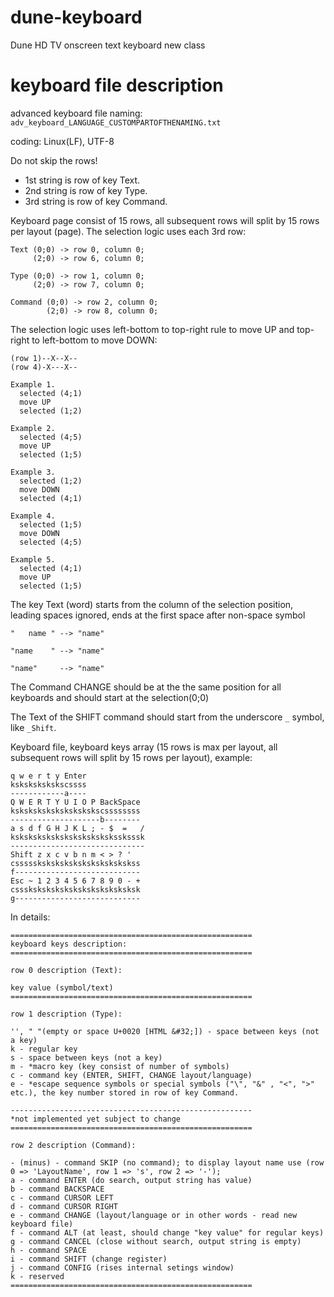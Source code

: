 # dune-keyboard
Dune HD TV onscreen text keyboard new class

# keyboard file description
advanced keyboard file naming:
`adv_keyboard_LANGUAGE_CUSTOMPARTOFTHENAMING.txt`

coding: Linux(LF), UTF-8

Do not skip the rows!

- 1st string is row of key Text.
- 2nd string is row of key Type.
- 3rd string is row of key Command.

Keyboard page consist of 15 rows, all subsequent rows will split by 15 rows per layout (page).
The selection logic uses each 3rd row:
```
Text (0;0) -> row 0, column 0;
     (2;0) -> row 6, column 0;

Type (0;0) -> row 1, column 0;
     (2;0) -> row 7, column 0;

Command (0;0) -> row 2, column 0;
        (2;0) -> row 8, column 0;
```
The selection logic uses left-bottom to top-right rule to move UP and top-right to left-bottom to move DOWN:
```
(row 1)--X--X--
(row 4)-X---X--

Example 1.
  selected (4;1)
  move UP
  selected (1;2)

Example 2.
  selected (4;5)
  move UP
  selected (1;5)

Example 3.
  selected (1;2)
  move DOWN
  selected (4;1)

Example 4.
  selected (1;5)
  move DOWN
  selected (4;5)

Example 5.
  selected (4;1)
  move UP
  selected (1;5)
```
The key Text (word) starts from the column of the selection position, leading spaces ignored, ends at the first space after non-space symbol

`"   name " --> "name"`

`"name    " --> "name"`

`"name"     --> "name"`

The Command CHANGE should be at the the same position for all keyboards and should start at the selection(0;0)

The Text of the SHIFT command should start from the underscore `_` symbol, like `_Shift`.

Keyboard file, keyboard keys array (15 rows is max per layout, all subsequent rows will split by 15 rows per layout), example:
```
q w e r t y Enter
kskskskskskscssss
------------a----
Q W E R T Y U I O P BackSpace
kskskskskskskskskskscssssssss
--------------------b--------
a s d f G H J K L ; - $  =   /
kskskskskskskskskskskskssksssk
------------------------------
Shift z x c v b n m < > ? '
cssssskskskskskskskskskskskss
f----------------------------
Esc ~ 1 2 3 4 5 6 7 8 9 0 - +
csssksksksksksksksksksksksksk
g----------------------------
```
In details:
```
======================================================
keyboard keys description:
======================================================

row 0 description (Text):

key value (symbol/text)
======================================================

row 1 description (Type):

'', " "(empty or space U+0020 [HTML &#32;]) - space between keys (not a key)
k - regular key
s - space between keys (not a key)
m - *macro key (key consist of number of symbols)
c - command key (ENTER, SHIFT, CHANGE layout/language)
e - *escape sequence symbols or special symbols ("\", "&" , "<", ">" etc.), the key number stored in row of key Command.

------------------------------------------------------
*not implemented yet subject to change
======================================================

row 2 description (Command):

- (minus) - command SKIP (no command); to display layout name use (row 0 => 'LayoutName', row 1 => 's', row 2 => '-');
a - command ENTER (do search, output string has value)
b - command BACKSPACE
c - command CURSOR LEFT
d - command CURSOR RIGHT
e - command CHANGE (layout/language or in other words - read new keyboard file)
f - command ALT (at least, should change "key value" for regular keys)
g - command CANCEL (close without search, output string is empty)
h - command SPACE
i - command SHIFT (change register)
j - command CONFIG (rises internal setings window)
k - reserved
======================================================
```
